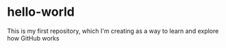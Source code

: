 # hello-world
This is my first repository, which I'm creating as a way to learn and explore how GitHub works
